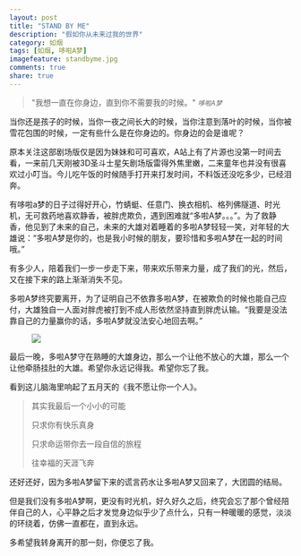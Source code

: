 ```yaml
---
layout: post
title: "STAND BY ME"
description: "假如你从未来过我的世界"
category: 如烟
tags: [如烟, 哆啦A梦]
imagefeature: standbyme.jpg
comments: true
share: true
---
```


>&quot;我想一直在你身边，直到你不需要我的时候。&quot;
><small><cite title="哆啦A梦">哆啦A梦</cite></small>

当你还是孩子的时候，当你一夜之间长大的时候，当你注意到落叶的时候，当你被雪花包围的时候，一定有些什么是在你身边的。你身边的会是谁呢？

原本关注这部剧场版仅是因为妹妹和可可喜欢，A站上有了片源也没第一时间去看，一来前几天刚被3D圣斗士星矢剧场版雷得外焦里嫩，二来童年也并没有很喜欢过小叮当。今儿吃午饭的时候随手打开来打发时间，不料饭还没吃多少，已经泪奔。

有哆啦a梦的日子过得好开心，竹蜻蜓、任意门、换衣相机、格列佛隧道、时光机，无可救药地喜欢静香，被胖虎欺负，遇到困难就“多啦A梦。。。”。为了救静香，他见到了未来的自己，未来的大雄对着睡着的多啦A梦轻轻一笑，对年轻的大雄说：“多啦A梦是你的，也是我小时候的朋友，要珍惜和多啦A梦在一起的时间哦。”

有多少人，陪着我们一步一步走下来，带来欢乐带来力量，成了我们的光，然后，又在接下来的路上渐渐消失不见。

多啦A梦终究要离开，为了证明自己不依靠多啦A梦，在被欺负的时候也能自己应付，大雄独自一人面对胖虎被打到不成人形依然坚持直到胖虎认输。“我要是没法靠自己的力量赢你的话，多啦A梦就没法安心地回去啊。”

<figure>
	<img src="{{ site.url }}/images/standbyme(2).jpg">
</figure>

最后一晚，多啦A梦守在熟睡的大雄身边，那么一个让他不放心的大雄，那么一个让他牵肠挂肚的大雄。希望你永远记得我。希望你忘了我。

看到这儿脑海里响起了五月天的《我不愿让你一个人》。

> 其实我最后一个小小的可能
> 
> 只求你有快乐真身
> 
> 只求命运带你去一段自信的旅程
> 
> 往幸福的天涯飞奔

还好还好，因为多啦A梦留下来的谎言药水让多啦A梦又回来了，大团圆的结局。

但是我们没有多啦A梦啊，更没有时光机，好久好久之后，终究会忘了那个曾经陪伴自己的人，心平静之后才发觉身边似乎少了点什么，只有一种暖暖的感觉，淡淡的环绕着，仿佛一直都在，直到永远。

多希望我转身离开的那一刻，你便忘了我。